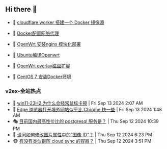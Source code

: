 ## Hi there 👋

<!--
**dkyg666/dkyg666** is a ✨ _special_ ✨ repository because its `README.md` (this file) appears on your GitHub profile.

Here are some ideas to get you started:

- 🔭 I’m currently working on ...
- 🌱 I’m currently learning ...
- 👯 I’m looking to collaborate on ...
- 🤔 I’m looking for help with ...
- 💬 Ask me about ...
- 📫 How to reach me: ...
- 😄 Pronouns: ...
- ⚡ Fun fact: ...
-->

<!-- BLOG-POST-LIST:START -->
- 🦩 [cloudflare worker 搭建一个 Docker 镜像源](http://blog.1996099.xyz/archives/cloudflare-worker-da-jian-yi-ge-docker-jing-xiang-zhan) 

- 🚦 [Docker配置网络代理](http://blog.1996099.xyz/archives/dockerpei-zhi-wang-luo-dai-li) 

- 🫶 [OpenWrt 安装nginx 模块化部署](http://blog.1996099.xyz/archives/openwrt-an-zhuang-nginx-mo-kuai-hua-bu-shu) 

- 🦄 [Ubuntu编译Openwrt](http://blog.1996099.xyz/archives/ubuntuzi-bian-yi-openwrt) 

- 🐻 [OpenWrt overlay磁盘扩容](http://blog.1996099.xyz/archives/openwrt-overlay) 

- 🤖 [CentOS 7 安装Docker环境](http://blog.1996099.xyz/archives/centos-docker) 
<!-- BLOG-POST-LIST:END -->

### v2ex-全站热点
<!-- v2ex:START -->
- 🥸 [win11-23H2 为什么会经常鼠标卡顿](https://www.v2ex.com/t/1072525#reply17) | Fri Sep 13 2024 2:07 AM
- 🤗 [Edge 浏览器打开境外网站似乎比 Chrome 快一些](https://www.v2ex.com/t/1072508#reply4) | Fri Sep 13 2024 1:48 AM
- 🎭 [目前国内最高性价比的 postgresql 服务是？](https://www.v2ex.com/t/1072470#reply11) | Thu Sep 12 2024 10:39 PM
- 🥷 [请问如何修改图片属性中的“图像 ID”？](https://www.v2ex.com/t/1072462#reply4) | Thu Sep 12 2024 6:23 PM
- 🐵 [有没有类似群晖 cloud sync 的容器？](https://www.v2ex.com/t/1072453#reply1) | Thu Sep 12 2024 3:51 PM<!-- v2ex:END -->

